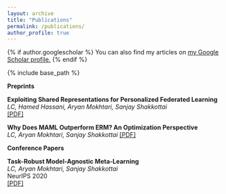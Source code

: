 ```yaml
---
layout: archive
title: "Publications"
permalink: /publications/
author_profile: true
---
```


{% if author.googlescholar %}
  You can also find my articles on <u><a href="{{author.googlescholar}}">my Google Scholar profile</a>.</u>
{% endif %}

{% include base_path %}

<!---{% for post in site.publications reversed %}
          {% include archive-single.html %}
     {% endfor %}--->
     
**Preprints**

**Exploiting Shared Representations for Personalized Federated
Learning**  
*LC, Hamed Hassani, Aryan Mokhtari, Sanjay Shakkottai*  
[\[PDF\]](https://arxiv.org/pdf/2102.07078.pdf)

**Why Does MAML Outperform ERM? An Optimization
Perspective**  
*LC, Aryan Mokhtari, Sanjay Shakkottai* 
[\[PDF\]](https://arxiv.org/pdf/2010.14672.pdf)
     
**Conference Papers**

**Task-Robust Model-Agnostic Meta-Learning**  
*LC, Aryan Mokhtari, Sanjay Shakkottai*  
NeurIPS 2020  
[\[PDF\]](https://arxiv.org/abs/2002.04766.pdf)
